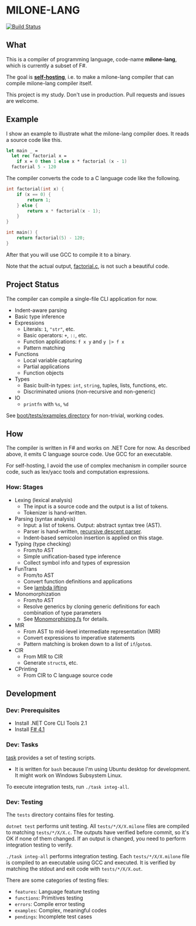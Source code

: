 # MILONE-LANG

[![Build Status](https://travis-ci.org/vain0x/milone-lang.svg?branch=master)](https://travis-ci.org/vain0x/milone-lang)

## What

This is a compiler of programming language, code-name **milone-lang**, which is currently a subset of F#.

The goal is **[self-hosting](https://en.wikipedia.org/wiki/Self-hosting)**, i.e. to make a milone-lang compiler that can compile milone-lang compiler itself.

This project is my study. Don't use in production. Pull requests and issues are welcome.

## Example

I show an example to illustrate what the milone-lang compiler does. It reads a source code like this.

```fs
let main _ =
  let rec factorial x =
    if x = 0 then 1 else x * factorial (x - 1)
  factorial 5 - 120
```

The compiler converts the code to a C language code like the following.

```c
int factorial(int x) {
    if (x == 0) {
        return 1;
    } else {
        return x * factorial(x - 1);
    }
}

int main() {
    return factorial(5) - 120;
}
```

After that you will use GCC to compile it to a binary.

Note that the actual output, [factorial.c](./boot/tests/examples/factorial/factorial.c), is not such a beautiful code.

## Project Status

The compiler can compile a single-file CLI application for now.

- Indent-aware parsing
- Basic type inference
- Expressions
    - Literals: `1`, `"str"`, etc.
    - Basic operators: `+`, `::`, etc.
    - Function applications: `f x y` and `y |> f x`
    - Pattern matching
- Functions
    - Local variable capturing
    - Partial applications
    - Function objects
- Types
    - Basic built-in types: `int`, `string`, tuples, lists, functions, etc.
    - Discriminated unions (non-recursive and non-generic)
- IO
    - `printfn` with `%s`, `%d`

See [boot/tests/examples directory](./boot/tests/examples) for non-trivial, working codes.

## How

The compiler is written in F# and works on .NET Core for now. As described above, it emits C language source code. Use GCC for an executable.

For self-hosting, I avoid the use of complex mechanism in compiler source code, such as lex/yacc tools and computation expressions.

### How: Stages

- Lexing (lexical analysis)
    - The input is a source code and the output is a list of tokens.
    - Tokenizer is hand-written.
- Parsing (syntax analysis)
    - Input: a list of tokens. Output: abstract syntax tree (AST).
    - Parser is hand-written, [recursive descent parser](https://en.wikipedia.org/wiki/Recursive_descent_parser).
    - Indent-based semicolon insertion is applied on this stage.
- Typing (type checking)
    - From/to AST
    - Simple unification-based type inference
    - Collect symbol info and types of expression
- FunTrans
    - From/to AST
    - Convert function definitions and applications
    - See [lambda lifting](https://en.wikipedia.org/wiki/Lambda_lifting)
- Monomorphization
    - From/to AST
    - Resolve generics by cloning generic definitions for each combination of type parameters
    - See [Monomorphizing.fs](boot/MiloneLang/Monomorphizing.fs) for details.
- MIR
    - From AST to mid-level intermediate representation (MIR)
    - Convert expressions to imperative statements
    - Pattern matching is broken down to a list of `if`/`goto`s.
- CIR
    - From MIR to CIR
    - Generate `struct`s, etc.
- CPrinting
    - From CIR to C language source code

## Development

### Dev: Prerequisites

- Install .NET Core CLI Tools 2.1
- Install [F# 4.1](http://ionide.io/#requirements)

### Dev: Tasks

[task](./boot/task) provides a set of testing scripts.

- It is written for `bash` because I'm using Ubuntu desktop for development. It might work on Windows Subsystem Linux.

To execute integration tests, run `./task integ-all`.

### Dev: Testing

The `tests` directory contains files for testing.

`dotnet test` performs unit testing. All `tests/*/X/X.milone` files are compiled to matching `tests/*/X/X.c`. The outputs have verified before commit, so it's OK if none of them changed. If an output is changed, you need to perform integration testing to verify.

`./task integ-all` performs integration testing. Each `tests/*/X/X.milone` file is compiled to an executable using GCC and executed. It is verified by matching the stdout and exit code with `tests/*/X/X.out`.

There are some categories of testing files:

- `features`: Language feature testing
- `functions`: Primitives testing
- `errors`: Compile error testing
- `examples`: Complex, meaningful codes
- `pendings`: Incomplete test cases
